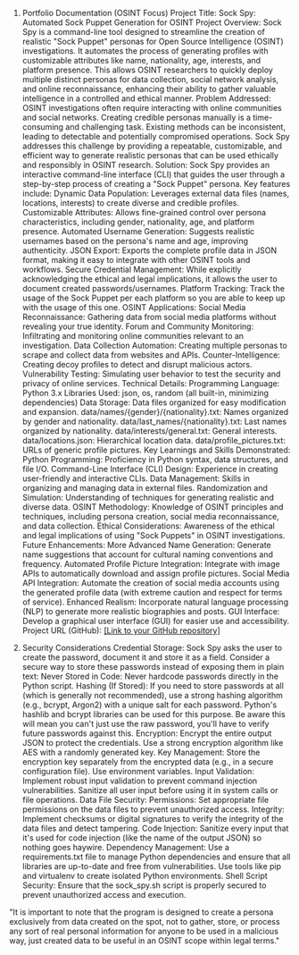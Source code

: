 1. Portfolio Documentation (OSINT Focus)
Project Title: Sock Spy: Automated Sock Puppet Generation for OSINT
Project Overview:
Sock Spy is a command-line tool designed to streamline the creation of realistic "Sock Puppet" personas for Open Source Intelligence (OSINT) investigations. It automates the process of generating profiles with customizable attributes like name, nationality, age, interests, and platform presence. This allows OSINT researchers to quickly deploy multiple distinct personas for data collection, social network analysis, and online reconnaissance, enhancing their ability to gather valuable intelligence in a controlled and ethical manner.
Problem Addressed:
OSINT investigations often require interacting with online communities and social networks. Creating credible personas manually is a time-consuming and challenging task. Existing methods can be inconsistent, leading to detectable and potentially compromised operations. Sock Spy addresses this challenge by providing a repeatable, customizable, and efficient way to generate realistic personas that can be used ethically and responsibly in OSINT research.
Solution:
Sock Spy provides an interactive command-line interface (CLI) that guides the user through a step-by-step process of creating a "Sock Puppet" persona. Key features include:
Dynamic Data Population: Leverages external data files (names, locations, interests) to create diverse and credible profiles.
Customizable Attributes: Allows fine-grained control over persona characteristics, including gender, nationality, age, and platform presence.
Automated Username Generation: Suggests realistic usernames based on the persona's name and age, improving authenticity.
JSON Export: Exports the complete profile data in JSON format, making it easy to integrate with other OSINT tools and workflows.
Secure Credential Management: While explicitly acknowledging the ethical and legal implications, it allows the user to document created passwords/usernames.
Platform Tracking: Track the usage of the Sock Puppet per each platform so you are able to keep up with the usage of this one.
OSINT Applications:
Social Media Reconnaissance: Gathering data from social media platforms without revealing your true identity.
Forum and Community Monitoring: Infiltrating and monitoring online communities relevant to an investigation.
Data Collection Automation: Creating multiple personas to scrape and collect data from websites and APIs.
Counter-Intelligence: Creating decoy profiles to detect and disrupt malicious actors.
Vulnerability Testing: Simulating user behavior to test the security and privacy of online services.
Technical Details:
Programming Language: Python 3.x
Libraries Used: json, os, random (all built-in, minimizing dependencies)
Data Storage: Data files organized for easy modification and expansion.
data/names/{gender}/{nationality}.txt: Names organized by gender and nationality.
data/last_names/{nationality}.txt: Last names organized by nationality.
data/interests/general.txt: General interests.
data/locations.json: Hierarchical location data.
data/profile_pictures.txt: URLs of generic profile pictures.
Key Learnings and Skills Demonstrated:
Python Programming: Proficiency in Python syntax, data structures, and file I/O.
Command-Line Interface (CLI) Design: Experience in creating user-friendly and interactive CLIs.
Data Management: Skills in organizing and managing data in external files.
Randomization and Simulation: Understanding of techniques for generating realistic and diverse data.
OSINT Methodology: Knowledge of OSINT principles and techniques, including persona creation, social media reconnaissance, and data collection.
Ethical Considerations: Awareness of the ethical and legal implications of using "Sock Puppets" in OSINT investigations.
Future Enhancements:
More Advanced Name Generation: Generate name suggestions that account for cultural naming conventions and frequency.
Automated Profile Picture Integration: Integrate with image APIs to automatically download and assign profile pictures.
Social Media API Integration: Automate the creation of social media accounts using the generated profile data (with extreme caution and respect for terms of service).
Enhanced Realism: Incorporate natural language processing (NLP) to generate more realistic biographies and posts.
GUI Interface: Develop a graphical user interface (GUI) for easier use and accessibility.
Project URL (GitHub): [\[Link to your GitHub repository\]](https://github.com/Kanarath/Sock_Spy)

2. Security Considerations
Credential Storage: Sock Spy asks the user to create the password, document it and store it as a field. Consider a secure way to store these passwords instead of exposing them in plain text:
Never Stored in Code: Never hardcode passwords directly in the Python script.
Hashing (If Stored): If you need to store passwords at all (which is generally not recommended), use a strong hashing algorithm (e.g., bcrypt, Argon2) with a unique salt for each password. Python's hashlib and bcrypt libraries can be used for this purpose. Be aware this will mean you can't just use the raw password, you'll have to verify future passwords against this.
Encryption: Encrypt the entire output JSON to protect the credentials. Use a strong encryption algorithm like AES with a randomly generated key.
Key Management: Store the encryption key separately from the encrypted data (e.g., in a secure configuration file). Use environment variables.
Input Validation: Implement robust input validation to prevent command injection vulnerabilities. Sanitize all user input before using it in system calls or file operations.
Data File Security:
Permissions: Set appropriate file permissions on the data files to prevent unauthorized access.
Integrity: Implement checksums or digital signatures to verify the integrity of the data files and detect tampering.
Code Injection: Sanitize every input that it's used for code injection (like the name of the output JSON) so nothing goes haywire.
Dependency Management: Use a requirements.txt file to manage Python dependencies and ensure that all libraries are up-to-date and free from vulnerabilities. Use tools like pip and virtualenv to create isolated Python environments.
Shell Script Security: Ensure that the sock_spy.sh script is properly secured to prevent unauthorized access and execution.

"It is important to note that the program is designed to create a persona exclusively from data created on the spot, not to gather, store, or process any sort of real personal information for anyone to be used in a malicious way, just created data to be useful in an OSINT scope within legal terms."
